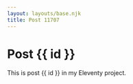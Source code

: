 ```yaml
---
layout: layouts/base.njk
title: Post 11707
---
```


# Post {{ id }}

This is post {{ id }} in my Eleventy project.
